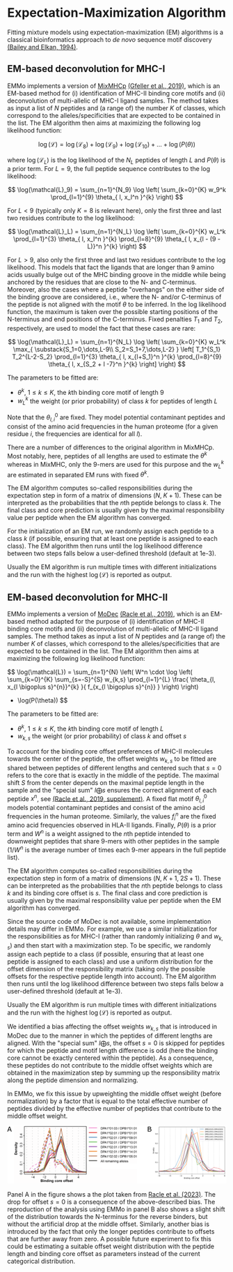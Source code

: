 # Expectation-Maximization Algorithm

Fitting mixture models using expectation-maximization (EM) algorithms is a classical bioinformatics
approach to _de novo_ sequence motif discovery
[(Bailey and Elkan, 1994)](https://pubmed.ncbi.nlm.nih.gov/7584402/).

## EM-based deconvolution for MHC-I

EMMo implements a version of [MixMHCp](https://mixmhcp.org/#/submission)
[(Gfeller et al., 2019)](https://www.ncbi.nlm.nih.gov/pubmed/30429286), which is an EM-based method
for (i) identification of MHC-II binding core motifs and (ii) deconvolution of multi-allelic of
MHC-I ligand samples. The method takes as input a list of $N$ peptides and (a range of) the number
$K$ of classes, which correspond to the alleles/specificities that are expected to be contained in
the list. The EM algorithm then aims at maximizing the following log likelihood function:

$$
\log(\mathcal{L}) =
\log(\mathcal{L}_8) +
\log(\mathcal{L}_9) +
\log(\mathcal{L}_{10}) +
\dots +
\log(P(\theta))
$$

where $\log(\mathcal{L}_L)$ is the log likelihood of the $N_L$ peptides of length $L$ and
$P(\theta)$ is a prior term. For $L=9$, the full peptide sequence contributes to the log likelihood:

$$
\log(\mathcal{L}_9) = \sum_{n=1}^{N_9}
\log \left(
    \sum_{k=0}^{K}
    w_9^k
    \prod_{l=1}^{9}
    \theta_{
        l, x_l^n
    }^{k}
\right)
$$

For $L < 9$ (typically only $K=8$ is relevant here), only the first three and last two residues
contribute to the log likelihood:

$$
\log(\mathcal{L}_L) = \sum_{n=1}^{N_L}
\log \left(
    \sum_{k=0}^{K}
    w_L^k
    \prod_{l=1}^{3}
    \theta_{
        l, x_l^n
    }^{k}
    \prod_{l=8}^{9}
    \theta_{
        l, x_{l - (9 - L)}^n
    }^{k}
\right)
$$

For $L > 9$, also only the first three and last two residues contribute to the log likelihood. This
models that fact the ligands that are longer than $9$ amino acids usually bulge out of the MHC
binding groove in the middle while being anchored by the residues that are close to the N- and
C-terminus. Moreover, also the cases where a peptide "overhangs" on the either side of the binding
groove are considered, i.e., where the N- and/or C-terminus of the peptide is not aligned with the
motif $\theta$ to be inferred. In the log likelihood function, the maximum is taken over the
possible starting positions of the N-terminus and end positions of the C-terminus. Fixed penalties
$T_1$ and $T_2$, respectively, are used to model the fact that these cases are rare:

$$
\log(\mathcal{L}_L) = \sum_{n=1}^{N_L}
\log \left(
    \sum_{k=0}^{K}
    w_L^k
    \max_{
        \substack{S_1=0,\dots,L-9\\ S_2=S_1+7,\dots,L-2}
    }
    \left[
        T_1^{S_1}
        T_2^{L-2-S_2}
        \prod_{l=1}^{3}
        \theta_{
            l, x_{l+S_1}^n
        }^{k}
        \prod_{l=8}^{9}
        \theta_{
            l, x_{S_2 + l -7}^n
        }^{k}
    \right]
\right)
$$

The parameters to be fitted are:

- $\theta^k$, $1\le k\le K$, the $k$th binding core motif of length $9$
- $w_L^k$ the weight (or prior probability) of class $k$ for peptides of length $L$

Note that the $\theta_{l, i}^{0}$ are fixed. They model potential contaminant peptides and consist
of the amino acid frequencies in the human proteome (for a given residue $i$, the frequencies are
identical for all $l$).

There are a number of differences to the original algorithm in MixMHCp. Most notably, here, peptides
of all lengths are used to estimate the $\theta^k$ whereas in MixMHC, only the $9$-mers are used for
this purpose and the $w_L^k$ are estimated in separated EM runs with fixed $\theta^k$.

The EM algorithm computes so-called responsibilities during the expectation step in form of a matrix
of dimensions $(N,\; K + 1)$. These can be interpreted as the probabilities that the $n$th peptide
belongs to class $k$. The final class and core prediction is usually given by the maximal
responsibility value per peptide when the EM algorithm has converged.

For the initialization of an EM run, we randomly assign each peptide to a class $k$ (if possible,
ensuring that at least one peptide is assigned to each class). The EM algorithm then runs until the
log likelihood difference between two steps falls below a user-defined threshold (default at 1e-3).

Usually the EM algorithm is run multiple times with different initializations and the run with the
highest $\log(\mathcal{L})$ is reported as output.

## EM-based deconvolution for MHC-II

EMMo implements a version of [MoDec](https://github.com/GfellerLab/MoDec)
[(Racle et al., 2019)](https://www.nature.com/articles/s41587-019-0289-6), which is an EM-based
method adapted for the purpose of (i) identification of MHC-II binding core motifs and (ii)
deconvolution of multi-allelic of MHC-II ligand samples. The method takes as input a list of $N$
peptides and (a range of) the number $K$ of classes, which correspond to the alleles/specificities
that are expected to be contained in the list. The EM algorithm then aims at maximizing the
following log likelihood function:

$$
\log(\mathcal{L}) = \sum_{n=1}^{N}
\left(
    W^n \cdot
    \log \left(
        \sum_{k=0}^{K} \sum_{s=-S}^{S} w_{k,s}
        \prod_{l=1}^{L}
        \frac{
            \theta_{l, x_{l \bigoplus s}^{n}}^{k}
        }{
            f_{x_{l \bigoplus s}^{n}}
        }
    \right)
\right)
+ \log(P(\theta))
$$

The parameters to be fitted are:

- $\theta^k$, $1\le k\le K$, the $k$th binding core motif of length $L$
- $w_{k,s}$ the weight (or prior probability) of class $k$ and offset $s$

To account for the binding core offset preferences of MHC-II molecules towards the center of the
peptide, the offset weights $w_{k,s}$ to be fitted are shared between peptides of different lengths
and centered such that $s=0$ refers to the core that is exactly in the middle of the peptide. The
maximal shift $S$ from the center depends on the maximal peptide length in the sample and the
"special sum" $l \bigoplus s$ ensures the correct alignment of each peptide $x^n$, see
[(Racle et al., 2019, supplement)](https://www.nature.com/articles/s41587-019-0289-6). A fixed flat
motif $\theta_{l, i}^{0}$ models potential contaminant peptides and consist of the amino acid
frequencies in the human proteome. Similarly, the values $f_{i}^{n}$ are the fixed amino acid
frequencies observed in HLA-II ligands. Finally, $P(\theta)$ is a prior term and $W^n$ is a weight
assigned to the $n$th peptide intended to downweight peptides that share $9$-mers with other
peptides in the sample ($1/W^n$ is the average number of times each $9$-mer appears in the full
peptide list).

The EM algorithm computes so-called responsibilities during the expectation step in form of a matrix
of dimensions $(N,\; K +1,\; 2S +1)$. These can be interpreted as the probabilities that the $n$th
peptide belongs to class $k$ and its binding core offset is $s$. The final class and core prediction
is usually given by the maximal responsibility value per peptide when the EM algorithm has
converged.

Since the source code of MoDec is not available, some implementation details may differ in EMMo. For
example, we use a similar initialization for the responsibilities as for MHC-I (rather than randomly
initializing $\theta$ and $w_{k, s}$) and then start with a maximization step. To be specific, we
randomly assign each peptide to a class (if possible, ensuring that at least one peptide is assigned
to each class) and use a uniform distribution for the offset dimension of the responsibility matrix
(taking only the possible offsets for the respective peptide length into account). The EM algorithm
then runs until the log likelihood difference between two steps falls below a user-defined threshold
(default at 1e-3).

Usually the EM algorithm is run multiple times with different initializations and the run with the
highest $\log(\mathcal{L})$ is reported as output.

We identified a bias affecting the offset weights $w_{k,s}$ that is introduced in MoDec due to the
manner in which the peptides of different lengths are aligned. With the "special sum"
$l \bigoplus s$, the offset $s=0$ is skipped for peptides for which the peptide and motif length
difference is odd (here the binding core cannot be exactly centered within the peptide). As a
consequence, these peptides do not contribute to the middle offset weights which are obtained in the
maximization step by summing up the responsibility matrix along the peptide dimension and
normalizing.

In EMMo, we fix this issue by upweighting the middle offset weight (before normalization) by a
factor that is equal to the total effective number of peptides divided by the effective number of
peptides that contribute to the middle offset weight.

<img src="../media/explanations/offset-preference-reverse-binders.png" width="800"/>

Panel A in the figure shows a the plot taken from
[Racle et al. (2023)](https://doi.org/10.1016/j.immuni.2023.03.009). The drop for offset $s=0$ is a
consequence of the above-described bias. The reproduction of the analysis using EMMo in panel B also
shows a slight shift of the distribution towards the N-terminus for the reverse binders, but without
the artificial drop at the middle offset. Similarly, another bias is introduced by the fact that
only the longer peptides contribute to offsets that are further away from zero. A possible future
experiment to fix this could be estimating a suitable offset weight distribution with the peptide
length and binding core offset as parameters instead of the current categorical distribution.
